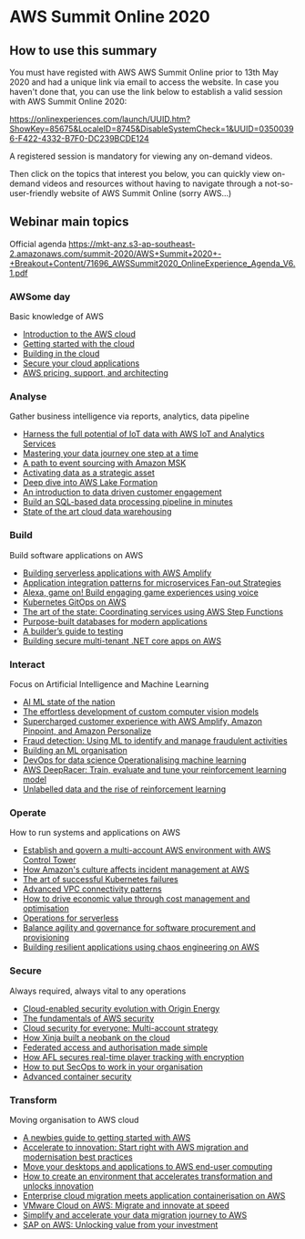 # AWS Summit Online 2020

## How to use this summary

You must have registed with AWS AWS Summit Online prior to 13th May 2020 and had a unique link via email to access the website. In case you haven't done that, you can use the link below to establish a valid session with AWS Summit Online 2020:

<https://onlinexperiences.com/launch/UUID.htm?ShowKey=85675&LocaleID=8745&DisableSystemCheck=1&UUID=03500396-F422-4332-B7F0-DC239BCDE124>

A registered session is mandatory for viewing any on-demand videos.

Then click on the topics that interest you below, you can quickly view on-demand videos and resources without having to navigate through a not-so-user-friendly website of AWS Summit Online (sorry AWS...)

## Webinar main topics

Official agenda <https://mkt-anz.s3-ap-southeast-2.amazonaws.com/summit-2020/AWS+Summit+2020+-+Breakout+Content/71696_AWSSummit2020_OnlineExperience_Agenda_V6.1.pdf>

### AWSome day

Basic knowledge of AWS

- [Introduction to the AWS cloud](<AWSome day/1 - Introduction to the AWS cloud.md>)
- [Getting started with the cloud](<AWSome day/2 - Getting started with the cloud.md>)
- [Building in the cloud](<AWSome day/3 - Building in the cloud.md>)
- [Secure your cloud applications](<AWSome day/4 - Secure your cloud applications.md>)
- [AWS pricing, support, and architecting](<AWSome day/5 - AWS pricing, support, and architecting.md>)

### Analyse

Gather business intelligence via reports, analytics, data pipeline

- [Harness the full potential of IoT data with AWS IoT and Analytics Services](<Analyse/1 - Harness the full potential of IoT data with AWS IoT and Analytics Services.md>)
- [Mastering your data journey one step at a time](<Analyse/2 - Mastering your data journey one step at a time.md>)
- [A path to event sourcing with Amazon MSK](<Analyse/3 - A path to event sourcing with Amazon MSK.md>)
- [Activating data as a strategic asset](<Analyse/4 - Activating data as a strategic asset.md>)
- [Deep dive into AWS Lake Formation](<Analyse/5 - Deep dive into AWS Lake Formation.md>)
- [An introduction to data driven customer engagement](<Analyse/6 - An introduction to data driven customer engagement.md>)
- [Build an SQL-based data processing pipeline in minutes](<Analyse/7 - Build an SQL-based data processing pipeline in minutes.md>)
- [State of the art cloud data warehousing](<Analyse/8 - State of the art cloud data warehousing.md>)

### Build

Build software applications on AWS

- [Building serverless applications with AWS Amplify](<Build/1 - Building serverless applications with AWS Amplify.md>)
- [Application integration patterns for microservices Fan-out Strategies](<Build/2 - Application integration patterns for microservices Fan-out Strategies.md>)
- [Alexa, game on! Build engaging game experiences using voice](<Build/3 - Alexa, game on! Build engaging game experiences using voice.md>)
- [Kubernetes GitOps on AWS](<Build/4 - Kubernetes GitOps on AWS.md>)
- [The art of the state: Coordinating services using AWS Step Functions](<Build/5 - The art of the state: Coordinating services using AWS Step Functions.md>)
- [Purpose-built databases for modern applications](<Build/6 - Purpose-built databases for modern applications.md>)
- [A builder’s guide to testing](<Build/7 - A builder’s guide to testing.md>)
- [Building secure multi-tenant .NET core apps on AWS](<Build/8 - Building secure multi-tenant .NET core apps on AWS.md>)

### Interact

Focus on Artificial Intelligence and Machine Learning

- [AI ML state of the nation](<Interact/1 - AI ML state of the nation.md>)
- [The effortless development of custom computer vision models](<Interact/2 - The effortless development of custom computer vision models.md>)
- [Supercharged customer experience with AWS Amplify, Amazon Pinpoint, and Amazon Personalize](<Interact/3 - Supercharged customer experience with AWS Amplify, Amazon Pinpoint, and Amazon Personalize.md>)
- [Fraud detection: Using ML to identify and manage fraudulent activities](<Interact/4 - Fraud detection: Using ML to identify and manage fraudulent activities.md>)
- [Building an ML organisation](<Interact/5 - Building an ML organisation.md>)
- [DevOps for data science Operationalising machine learning](<Interact/6 - DevOps for data science Operationalising machine learning.md>)
- [AWS DeepRacer: Train, evaluate and tune your reinforcement learning model](<Interact/7 - AWS DeepRacer: Train, evaluate and tune your reinforcement learning model.md>)
- [Unlabelled data and the rise of reinforcement learning](<Interact/8 - Unlabelled data and the rise of reinforcement learning.md>)

### Operate

How to run systems and applications on AWS

- [Establish and govern a multi-account AWS environment with AWS Control Tower](<Operate/1 - Establish and govern a multi-account AWS environment with AWS Control Tower.md>)
- [How Amazon's culture affects incident management at AWS](<Operate/2 - How Amazon's culture affects incident management at AWS.md>)
- [The art of successful Kubernetes failures](<Operate/3 - The art of successful Kubernetes failures.md>)
- [Advanced VPC connectivity patterns](<Operate/4 - Advanced VPC connectivity patterns.md>)
- [How to drive economic value through cost management and optimisation](<Operate/5 - How to drive economic value through cost management and optimisation.md>)
- [Operations for serverless](<Operate/6 - Operations for serverless.md>)
- [Balance agility and governance for software procurement and provisioning](<Operate/7 - Balance agility and governance for software procurement and provisioning.md>)
- [Building resilient applications using chaos engineering on AWS](<Operate/8 - Building resilient applications using chaos engineering on AWS.md>)

### Secure

Always required, always vital to any operations

- [Cloud-enabled security evolution with Origin Energy](<Secure/1 - Cloud-enabled security evolution with Origin Energy.md>)
- [The fundamentals of AWS security](<Secure/2 - The fundamentals of AWS security.md>)
- [Cloud security for everyone: Multi-account strategy](<Secure/3 - Cloud security for everyone: Multi-account strategy.md>)
- [How Xinja built a neobank on the cloud](<Secure/4 - How Xinja built a neobank on the cloud.md>)
- [Federated access and authorisation made simple](<Secure/5 - Federated access and authorisation made simple.md>)
- [How AFL secures real-time player tracking with encryption](<Secure/6 - How AFL secures real-time player tracking with encryption.md>)
- [How to put SecOps to work in your organisation](<Secure/7 - How to put SecOps to work in your organisation.md>)
- [Advanced container security](<Secure/8 - Advanced container security.md>)

### Transform

Moving organisation to AWS cloud

- [A newbies guide to getting started with AWS](<Transform/1 - A newbies guide to getting started with AWS.md>)
- [Accelerate to innovation: Start right with AWS migration and modernisation best practices](<Transform/2 - Accelerate to innovation: Start right with AWS migration and modernisation best practices.md>)
- [Move your desktops and applications to AWS end-user computing](<Transform/3 - Move your desktops and applications to AWS end-user computing.md>)
- [How to create an environment that accelerates transformation and unlocks innovation](<Transform/4 - How to create an environment that accelerates transformation and unlocks innovation.md>)
- [Enterprise cloud migration meets application containerisation on AWS](<Transform/5 - Enterprise cloud migration meets application containerisation on AWS.md>)
- [VMware Cloud on AWS: Migrate and innovate at speed](<Transform/6 - VMware Cloud on AWS: Migrate and innovate at speed.md>)
- [Simplify and accelerate your data migration journey to AWS](<Transform/7 - Simplify and accelerate your data migration journey to AWS.md>)
- [SAP on AWS: Unlocking value from your investment](<Transform/8 - SAP on AWS: Unlocking value from your investment.md>)
